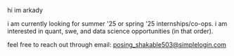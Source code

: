 hi im arkady

i am currently looking for summer '25 or spring '25 internships/co-ops.
i am interested in quant, swe, and data science opportunities (in that order).

feel free to reach out through email: posing_shakable503@simplelogin.com
